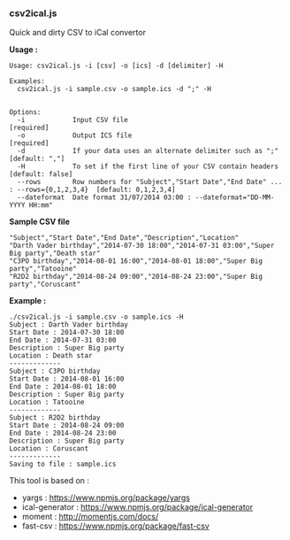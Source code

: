 ### csv2ical.js

Quick and dirty CSV to iCal convertor

**Usage :**
```
Usage: csv2ical.js -i [csv] -o [ics] -d [delimiter] -H

Examples:
  csv2ical.js -i sample.csv -o sample.ics -d ";" -H


Options:
  -i            Input CSV file                                                              [required]
  -o            Output ICS file                                                             [required]
  -d            If your data uses an alternate delimiter such as ";"                        [default: ","]
  -H            To set if the first line of your CSV contain headers                        [default: false]
  --rows        Row numbers for "Subject","Start Date","End Date" ... : --rows={0,1,2,3,4}  [default: 0,1,2,3,4]
  --dateformat  Date format 31/07/2014 03:00 : --dateformat="DD-MM-YYYY HH:mm"
```

**Sample CSV file**
```
"Subject","Start Date","End Date","Description","Location"
"Darth Vader birthday","2014-07-30 18:00","2014-07-31 03:00","Super Big party","Death star"
"C3PO birthday","2014-08-01 16:00","2014-08-01 18:00","Super Big party","Tatooine"
"R2D2 birthday","2014-08-24 09:00","2014-08-24 23:00","Super Big party","Coruscant"
```

**Example :**
```
./csv2ical.js -i sample.csv -o sample.ics -H
Subject : Darth Vader birthday
Start Date : 2014-07-30 18:00
End Date : 2014-07-31 03:00
Description : Super Big party
Location : Death star
-------------
Subject : C3PO birthday
Start Date : 2014-08-01 16:00
End Date : 2014-08-01 18:00
Description : Super Big party
Location : Tatooine
-------------
Subject : R2D2 birthday
Start Date : 2014-08-24 09:00
End Date : 2014-08-24 23:00
Description : Super Big party
Location : Coruscant
-------------
Saving to file : sample.ics
```

This tool is based on :
- yargs : https://www.npmjs.org/package/yargs
- ical-generator : https://www.npmjs.org/package/ical-generator
- moment : http://momentjs.com/docs/
- fast-csv : https://www.npmjs.org/package/fast-csv
